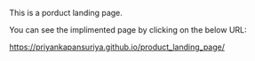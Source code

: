 This is a porduct landing page.

You can see the implimented page by clicking on the below URL:

https://priyankapansuriya.github.io/product_landing_page/
